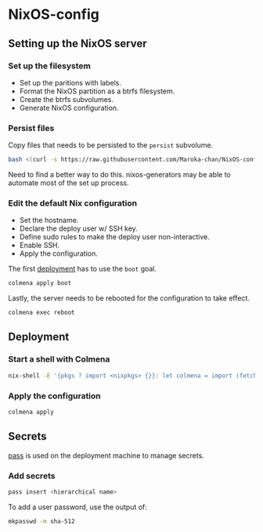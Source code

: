 # NixOS-config

## Setting up the NixOS server

### Set up the filesystem

- Set up the paritions with labels.
- Format the NixOS partition as a btrfs filesystem.
- Create the btrfs subvolumes.
- Generate NixOS configuration.

### Persist files

Copy files that needs to be persisted to the `persist` subvolume.

```bash
bash <(curl -s https://raw.githubusercontent.com/Maroka-chan/NixOS-config/master/scripts/nixos/persist-files.sh)
```

Need to find a better way to do this.
nixos-generators may be able to automate most of the set up process.

### Edit the default Nix configuration

- Set the hostname.
- Declare the deploy user w/ SSH key.
- Define sudo rules to make the deploy user non-interactive.
- Enable SSH.
- Apply the configuration.

The first [deployment](#deployment) has to use the `boot` goal.

```bash
colmena apply boot
```

Lastly, the server needs to be rebooted for the configuration to take effect.

```bash
colmena exec reboot
```

## Deployment

### Start a shell with Colmena

```bash
nix-shell -E '{pkgs ? import <nixpkgs> {}}: let colmena = import (fetchTarball "https://github.com/zhaofengli/colmena/archive/master.tar.gz"); in  pkgs.mkShell { buildInputs = [ colmena ]; }'
```

### Apply the configuration

```bash
colmena apply
```

## Secrets

[pass](https://www.passwordstore.org/) is used on the deployment machine to manage secrets.

### Add secrets

```bash
pass insert <hierarchical name>
```

To add a user password, use the output of:

```bash
mkpasswd -m sha-512
```
